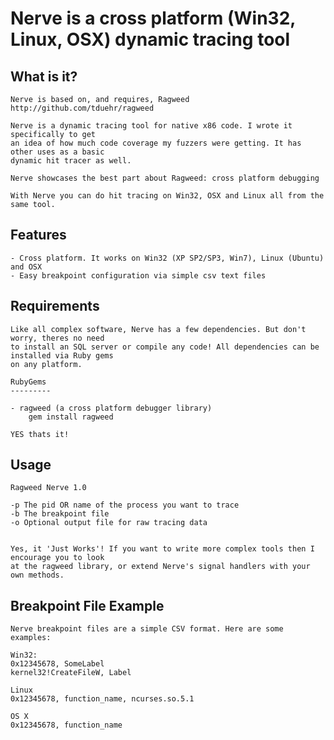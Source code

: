 # Nerve is a cross platform (Win32, Linux, OSX) dynamic tracing tool

## What is it?

    Nerve is based on, and requires, Ragweed http://github.com/tduehr/ragweed

	Nerve is a dynamic tracing tool for native x86 code. I wrote it specifically to get
	an idea of how much code coverage my fuzzers were getting. It has other uses as a basic
	dynamic hit tracer as well.

    Nerve showcases the best part about Ragweed: cross platform debugging

    With Nerve you can do hit tracing on Win32, OSX and Linux all from the same tool.

## Features

	- Cross platform. It works on Win32 (XP SP2/SP3, Win7), Linux (Ubuntu) and OSX
	- Easy breakpoint configuration via simple csv text files

## Requirements

	Like all complex software, Nerve has a few dependencies. But don't worry, theres no need
	to install an SQL server or compile any code! All dependencies can be installed via Ruby gems
    on any platform.

    RubyGems
	---------

	- ragweed (a cross platform debugger library)
		gem install ragweed

    YES thats it!

## Usage

	Ragweed Nerve 1.0

	-p The pid OR name of the process you want to trace
	-b The breakpoint file
	-o Optional output file for raw tracing data


	Yes, it 'Just Works'! If you want to write more complex tools then I encourage you to look
	at the ragweed library, or extend Nerve's signal handlers with your own methods.

## Breakpoint File Example

    Nerve breakpoint files are a simple CSV format. Here are some examples:

    Win32:
    0x12345678, SomeLabel
    kernel32!CreateFileW, Label

    Linux
    0x12345678, function_name, ncurses.so.5.1

    OS X
    0x12345678, function_name

